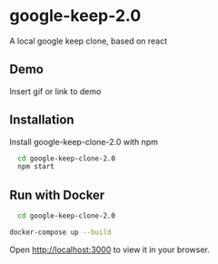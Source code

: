 
# google-keep-2.0

A local google keep clone, based on react

## Demo

Insert gif or link to demo

## Installation

Install google-keep-clone-2.0 with npm

```bash
  cd google-keep-clone-2.0
  npm start
```

## Run with Docker
```bash
  cd google-keep-clone-2.0
```

```bash
docker-compose up --build
```

Open [http://localhost:3000](http://localhost:3000) to view it in your browser.
